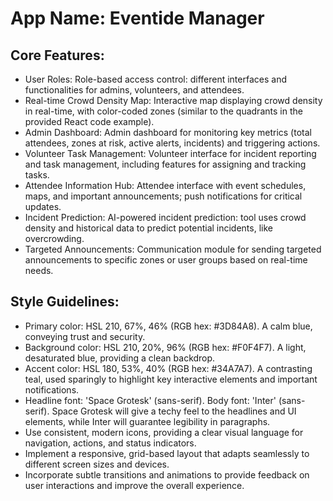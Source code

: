 # **App Name**: Eventide Manager

## Core Features:

- User Roles: Role-based access control: different interfaces and functionalities for admins, volunteers, and attendees.
- Real-time Crowd Density Map: Interactive map displaying crowd density in real-time, with color-coded zones (similar to the quadrants in the provided React code example).
- Admin Dashboard: Admin dashboard for monitoring key metrics (total attendees, zones at risk, active alerts, incidents) and triggering actions.
- Volunteer Task Management: Volunteer interface for incident reporting and task management, including features for assigning and tracking tasks.
- Attendee Information Hub: Attendee interface with event schedules, maps, and important announcements; push notifications for critical updates.
- Incident Prediction: AI-powered incident prediction: tool uses crowd density and historical data to predict potential incidents, like overcrowding.
- Targeted Announcements: Communication module for sending targeted announcements to specific zones or user groups based on real-time needs.

## Style Guidelines:

- Primary color: HSL 210, 67%, 46% (RGB hex: #3D84A8). A calm blue, conveying trust and security.
- Background color: HSL 210, 20%, 96% (RGB hex: #F0F4F7). A light, desaturated blue, providing a clean backdrop.
- Accent color: HSL 180, 53%, 40% (RGB hex: #34A7A7). A contrasting teal, used sparingly to highlight key interactive elements and important notifications.
- Headline font: 'Space Grotesk' (sans-serif). Body font: 'Inter' (sans-serif). Space Grotesk will give a techy feel to the headlines and UI elements, while Inter will guarantee legibility in paragraphs.
- Use consistent, modern icons, providing a clear visual language for navigation, actions, and status indicators.
- Implement a responsive, grid-based layout that adapts seamlessly to different screen sizes and devices.
- Incorporate subtle transitions and animations to provide feedback on user interactions and improve the overall experience.